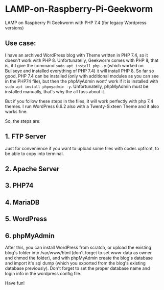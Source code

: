 # LAMP-on-Raspberry-Pi-Geekworm
LAMP on Raspberry Pi Geekworm with PHP 7.4 (for legacy Wordpress versions)

## Use case:

I have an archived WordPress blog with Theme written in PHP 7.4, so it doesn't work with PHP 8. Unfortunatelly, Geekworm comes with PHP 8, that is, if I give the command `sudo apt install php -y` (which worked on Bullseye and installed everything of PHP 7.4) it will install PHP 8. So far so good, PHP 7.4 can be installed (only with additional modules as you can see in the PHP74 file), but then the phpMyAdmin wont' work if it is installed with `sudo apt install phpmyadmin -y`. Unfortunatelly, phpMyAdmin must be installed manually, that's why the all fuss about it.

But if you follow these steps in the files, it will work perfectly with php 7.4 themes. I run WordPress 6.6.2 also with a Twenty-Sixteen Theme and it also works fine.

So, the steps are:

## 1. FTP Server

Just for convenience if you want to upload some files with codes upfront, to be able to copy into terminal.

## 2. Apache Server

## 3. PHP74

## 4. MariaDB

## 5. WordPress

## 6. phpMyAdmin

After this, you can install WordPress from scratch, or upload the existing blog's folder into /var/www/html (don't forget to set www-data as owner and chmod the folder), and with phpMyAdmin create the blog's database and import it's sql dump (which you exported from the blog's existing database previously). Don't forget to set the proper database name and login info in the wordpress config file.

Have fun!
